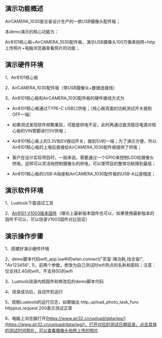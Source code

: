 
## 演示功能概述

AirCAMERA_1030是合宙设计生产的一款USB摄像头配件板；

本demo演示的核心功能为：

Air8101核心板+AirCAMERA_1030配件板，演示USB摄像头100万像素拍照+http上传照片+电脑浏览器查看照片的功能；


## 演示硬件环境

1、Air8101核心板

2、AirCAMERA_1030配件板（带USB摄像头+数据连接线）

3、Air8101核心板和AirCAMERA_1030配件板的硬件接线方式为

- Air8101核心板通过TYPE-C USB口供电；（核心板背面的功耗测试开关拨到OFF一端）

- 如果测试发现软件频繁重启，可能是供电不足，此时再通过直流稳压电源对核心板的VIN管脚进行5V供电；

- Air8101核心板上的3.3V和5V拨动开关，拨到5V的一端；为了演示方便，所以Air8101核心板的上电后直接给AirCAMERA_1030配件板提供了供电；

- 客户在设计实际项目时，一般来说，需要通过一个GPIO来控制LDO给摄像头供电，这样可以灵活地控制摄像头的供电，可以使项目的整体功耗降到最低；

- Air8101核心板的USB-A母座和AirCAMERA_1030配件板的USB-A公座相连；


## 演示软件环境

1、Luatools下载调试工具

2、[Air8101 V1003版本固件](https://docs.openluat.com/air8101/luatos/firmware/)（理论上最新版本固件也可以，如果使用最新版本的固件不可以，可以烧录V1003固件对比验证）

## 演示操作步骤

1、搭建好演示硬件环境

2、demo脚本代码wifi_app.lua中的wlan.connect("茶室-降功耗,找合宙!", "Air123456", 1)，前两个参数，修改为自己测试时wifi热点的名称和密码；注意：仅支持2.4G的wifi，不支持5G的wifi

3、Luatools烧录内核固件和修改后的demo脚本代码

4、烧录成功后，自动开机运行

5、观察Luatools的运行日志，如果输出 http_upload_photo_task_func httpplus.request 200表示测试正常

6、电脑上浏览器打开[https://www.air32.cn/upload/data/jpg/](https://www.air32.cn/upload/data/jpg/)，打开对应的测试日期目录，点击具体的测试时间照片，可以查看摄像头拍照上传的照片
   

